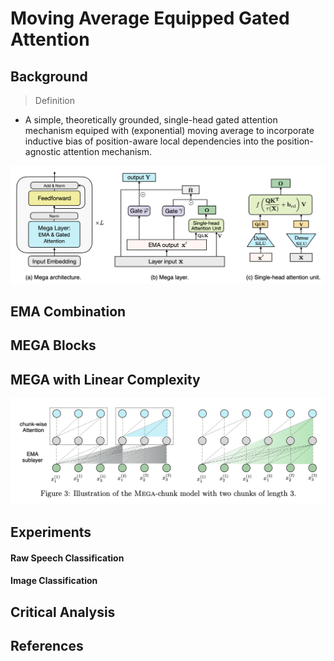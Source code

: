 # Moving Average Equipped Gated Attention

## Background

> Definition
* A simple, theoretically grounded, single-head gated attention mechanism equiped with (exponential) moving average to incorporate inductive bias of position-aware local dependencies into the position-agnostic attention mechanism.


![GitHub Logo](/Images/MEGA.png)


## EMA Combination



##



##



## MEGA Blocks



## MEGA with Linear Complexity
![GitHub Logo](/Images/MEGA_Chunk.png)


## Experiments



#### Raw Speech Classification



#### Image Classification



## Critical Analysis



## References

